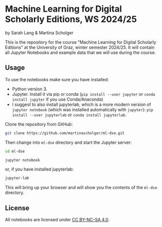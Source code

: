 # Machine Learning for Digital Scholarly Editions, WS 2024/25
by Sarah Lang & Martina Scholger

This is the repository for the course "Machine Learning for Digital Scholarly Editions" at the University of Graz, winter semester 2024/25.
It will contain all Jupyter Notebooks and example data that we will use during the course.

## Usage

To use the notebooks make sure you have installed:
* Python version 3. 
* Jupyter. Install it via pip or conda (`pip install --user jupyter` or `conda install jupyter` if you use Conda/Anaconda)
* I suggest to also install jupyterlab, which is a more modern version of `jupyter notebook` (which was installed automatically with `jupyter`): 
  `pip install --user jupyterlab` or `conda install jupyterlab`.

Clone the repository from GitHub:

```bash
git clone https://github.com/martinascholger/ml-dse.git
```

Then change into `ml-dse` directory and start the Jupyter server:

```bash
cd ml-dse
```

```bash
jupyter notebook
```

or, if you have installed jupyterlab:

```bash
jupyter-lab
```

This will bring up your browser and will show you the contents of the `ml-dse` directory.



## License

All notebooks are licensed under [CC BY-NC-SA 4.0](https://creativecommons.org/licenses/by-nc-sa/4.0).

